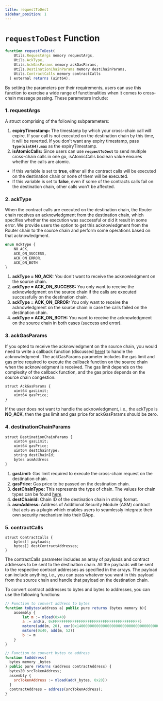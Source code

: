 ```yaml
---
title: requestToDest
sidebar_position: 1
---
```


# `requestToDest` Function

```javascript
function requestToDest(
    Utils.RequestArgs memory requestArgs,
    Utils.AckType,
    Utils.AckGasParams memory ackGasParams,
    Utils.DestinationChainParams memory destChainParams,
    Utils.ContractCalls memory contractCalls
  ) external returns (uint64);
```
By setting the parameters per their requirements, users can use this function to exercise a wide range of functionalities when it comes to cross-chain message passing. These parameters include:
### 1. requestArgs
A struct comprising of the following subparameters:
1. **expiryTimestamp:** The timestamp by which your cross-chain call will expire. If your call is not executed on the destination chain by this time, it will be reverted. If you don't want any expiry timestamp, pass **`type(uint64).max`** as the expiryTimestamp.
2. **isAtomicCalls:** Since users can use **`requestToDest`** to send multiple cross-chain calls in one go, isAtomicCalls boolean value ensures whether the calls are atomic.
  -  If this variable is set to **true**, either all the contract calls will be executed on the destination chain or none of them will be executed.
  -  If this variable is set to **false**, even if some of the contracts calls fail on the destination chain, other calls won't be affected.


### 2. ackType
When the contract calls are executed on the destination chain, the Router chain receives an acknowledgment from the destination chain, which specifies whether the execution was successful or did it result in some error. We provide users the option to get this acknowledgment from the Router chain to the source chain and perform some operations based on that acknowledgment.
  ```javascript
  enum AckType {
      NO_ACK,
      ACK_ON_SUCCESS,
      ACK_ON_ERROR,
      ACK_ON_BOTH
  }
  ```
  1.  **ackType = NO_ACK:** You don't want to receive the acknowledgment on the source chain.
  2.  **ackType = ACK_ON_SUCCESS:** You only want to receive the acknowledgment on the source chain if the calls are executed successfully on the destination chain.
  3.  **ackType = ACK_ON_ERROR:** You only want to receive the acknowledgment on the source chain in case the calls failed on the destination chain.
  4.  **ackType = ACK_ON_BOTH:** You want to receive the acknowledgment on the source chain in both cases (success and error).

### 3. ackGasParams
If you opted to receive the acknowledgment on the source chain, you would need to write a callback function (discussed [here](./handleCrossTalkAck)) to handle the acknowledgment. The ackGasParams parameter includes the gas limit and gas price required to execute the callback function on the source chain when the acknowledgment is received. The gas limit depends on the complexity of the callback function, and the gas price depends on the source chain congestion.

```javascript
struct AckGasParams {
    uint64 gasLimit;
    uint64 gasPrice;
}
```

If the user does not want to handle the acknowledgment, i.e., the ackType is **NO_ACK**, then the gas limit and gas price for ackGasParams should be zero.

### 4. destinationChainParams
```javascript
struct DestinationChainParams {
    uint64 gasLimit;
    uint64 gasPrice;
    uint64 destChainType;
    string destChainId;
    bytes asmAddress
}
```
1.  **gasLimit:** Gas limit required to execute the cross-chain request on the destination chain.
2.  **gasPrice:** Gas price to be passed on the destination chain.
3.  **destChainType:** This represents the type of chain. The values for chain types can be found [here](./chainTypes).
4.  **destChainId:** Chain ID of the destination chain in string format.
5.  **asmAddress:** Address of Additional Security Module (ASM) contract that acts as a plugin which enables users to seamlessly integrate their own security mechanism into their DApp.

### 5. contractCalls
```
struct ContractCalls {
    bytes[] payloads;
    bytes[] destContractAddresses;
}
```

The contractCalls parameter includes an array of payloads and contract addresses to be sent to the destination chain. All the payloads will be sent to the respective contract addresses as specified in the arrays.  The payload can include anything, i.e., you can pass whatever you want in this payload from the source chain and handle that payload on the destination chain.

To convert contract addresses to bytes and bytes to addresses, you can use the following functions:
```javascript
// Function to convert address to bytes
function toBytes(address a) public pure returns (bytes memory b){
    assembly {
        let m := mload(0x40)
        a := and(a, 0xFFFFFFFFFFFFFFFFFFFFFFFFFFFFFFFFFFFFFFFF)
        mstore(add(m, 20), xor(0x140000000000000000000000000000000000000000, a))
        mstore(0x40, add(m, 52))
        b := m
    }
}

// Function to convert bytes to address
function toAddress(
  bytes memory _bytes
) public pure returns (address contractAddress) {
  bytes20 srcTokenAddress;
  assembly {
    srcTokenAddress := mload(add(_bytes, 0x20))
  }
  contractAddress = address(srcTokenAddress);
}
```